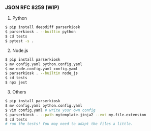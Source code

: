 ### JSON RFC 8259 (WIP)

1. Python
``` bash
$ pip install deepdiff parserkiosk
$ parserkiosk . --builtin python
$ cd tests
$ pytest -s .
```
2. Node.js 
``` bash
$ pip install parserkiosk
$ mv config.yaml python.config.yaml
$ mv node.config.yaml config.yaml
$ parserkiosk . --builtin node_js
$ cd tests
$ npx jest
```
3. Others
``` bash
$ pip install parserkiosk
$ mv config.yaml python.config.yaml
$ vim config.yaml # write your own config
$ parserkiosk . --path mytemplate.jinja2 --ext my.file.extension
$ cd tests 
# run the tests! You may need to adapt the files a little.
```
